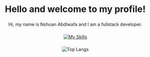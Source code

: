 <h1 align="center">Hello and welcome to my profile!</h1>

###

<p align="center">Hi, my name is Nshoan Abdlwafa and I am a fullstack developer.</p>

###

<div align="center">
  
  [![My Skills](https://skillicons.dev/icons?i=cs,dotnet,js,react,html,css,postgres,git&perline=4)](https://skillicons.dev)
  
</div>

###

<div align="center">
  
  ![Top Langs](https://github-readme-stats.vercel.app/api/top-langs/?username=blueberrypwn&layout=compact&theme=transparent)
  
</div>
